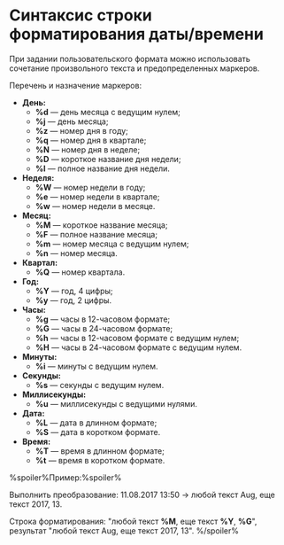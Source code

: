 # Синтаксис строки форматирования даты/времени

При задании пользовательского формата можно использовать сочетание произвольного текста и предопределенных маркеров.

Перечень и назначение маркеров:

* **День:**
  * **%d** — день месяца с ведущим нулем;
  * **%j** — день месяца;
  * **%z** — номер дня в году;
  * **%q** — номер дня в квартале;
  * **%N** — номер дня в неделе;
  * **%D** — короткое название дня недели;
  * **%l** — полное название дня недели.
* **Неделя:**
  * **%W** — номер недели в году;
  * **%e** — номер недели в квартале;
  * **%w** — номер недели в месяце.
* **Месяц:**
  * **%M** — короткое название месяца;
  * **%F** — полное название месяца;
  * **%m** — номер месяца с ведущим нулем;
  * **%n** — номер месяца.
* **Квартал:**
  * **%Q** — номер квартала.
* **Год:**
  * **%Y** — год, 4 цифры;
  * **%y** — год, 2 цифры.
* **Часы:**
  * **%g** — часы в 12-часовом формате;
  * **%G** — часы в 24-часовом формате;
  * **%h** — часы в 12-часовом формате с ведущим нулем;
  * **%H** — часы в 24-часовом формате с ведущим нулем.
* **Минуты:**
  * **%i** — минуты с ведущим нулем.
* **Секунды:**
  * **%s** — секунды с ведущим нулем.
* **Миллисекунды:**
  * **%u** — миллисекунды с ведущими нулями.
* **Дата:**
  * **%L** — дата в длинном формате;
  * **%S** — дата в коротком формате.
* **Время:**
  * **%T** — время в длинном формате;
  * **%t** — время в коротком формате.

%spoiler%Пример:%spoiler%

Выполнить преобразование: 11.08.2017 13:50 -> любой текст Aug, еще текст 2017, 13.

Строка форматирования: "любой текст **%M**, еще текст **%Y**, **%G**", результат "любой текст Aug, еще текст 2017, 13".
%/spoiler%
